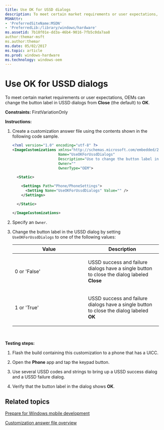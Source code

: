 ```yaml
---
title: Use OK for USSD dialogs
description: To meet certain market requirements or user expectations, OEMs can change the button label in USSD dialogs from Close (the default) to OK.
MSHAttr:
- 'PreferredSiteName:MSDN'
- 'PreferredLib:/library/windows/hardware'
ms.assetid: 7b18f01e-dd3a-46b4-9016-7fb5c0da7aa8
author:themar-msft
ms.author:themar
ms.date: 05/02/2017
ms.topic: article
ms.prod: windows-hardware
ms.technology: windows-oem
---
```


# Use OK for USSD dialogs


To meet certain market requirements or user expectations, OEMs can change the button label in USSD dialogs from **Close** (the default) to **OK**.

<a href="" id="constraints---firstvariationonly"></a>**Constraints:** FirstVariationOnly  

<a href="" id="instructions-"></a>**Instructions:**  
1.  Create a customization answer file using the contents shown in the following code sample.

    ```XML
    <?xml version="1.0" encoding="utf-8" ?>  
    <ImageCustomizations xmlns="http://schemas.microsoft.com/embedded/2004/10/ImageUpdate"  
                         Name="UseOKForUssdDialogs"  
                         Description="Use to change the button label in USSD dialogs from 'Close' to 'OK'."  
                         Owner=""  
                         OwnerType="OEM"> 
      
      <Static>  

        <Settings Path="Phone/PhoneSettings">  
          <Setting Name="UseOKForUssdDialogs" Value="" />
        </Settings>  

      </Static>

    </ImageCustomizations>
    ```

2.  Specify an `Owner`.

3.  Change the button label in the USSD dialog by setting `UseOKForUssdDialogs` to one of the following values:

    <table>
    <colgroup>
    <col width="50%" />
    <col width="50%" />
    </colgroup>
    <thead>
    <tr class="header">
    <th>Value</th>
    <th>Description</th>
    </tr>
    </thead>
    <tbody>
    <tr class="odd">
    <td><p>0 or 'False'</p></td>
    <td><p>USSD success and failure dialogs have a single button to close the dialog labeled <strong>Close</strong></p></td>
    </tr>
    <tr class="even">
    <td><p>1 or 'True'</p></td>
    <td><p>USSD success and failure dialogs have a single button to close the dialog labeled <strong>OK</strong></p></td>
    </tr>
    </tbody>
    </table>

     

<a href="" id="testing-steps-"></a>**Testing steps:**  
1.  Flash the build containing this customization to a phone that has a UICC.

2.  Open the **Phone** app and tap the keypad button.

3.  Use several USSD codes and strings to bring up a USSD success dialog and a USSD failure dialog.

4.  Verify that the button label in the dialog shows **OK**.

## Related topics

[Prepare for Windows mobile development](https://docs.microsoft.com/en-us/windows-hardware/manufacture/mobile/preparing-for-windows-mobile-development)

[Customization answer file overview](https://docs.microsoft.com/en-us/windows-hardware/customize/mobile/mcsf/customization-answer-file)
